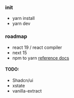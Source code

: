 ### init
- yarn install
- yarn dev


### roadmap

- react 19 / react compiler
- next 15
- npm to yarn <a href="https://classic.yarnpkg.com/lang/en/docs/migrating-from-npm/">reference docs</a>

#### TODO:
- Shadcn/ui
- xstate
- vanilla-extract